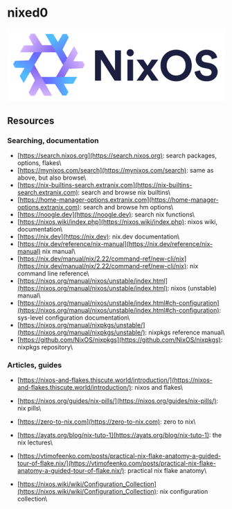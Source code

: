 # nixed0
![nixed0](assets/nixos_logo.png)

## Resources

### Searching, documentation
- [https://search.nixos.org](https://search.nixos.org): search packages, options, flakes\
- [https://mynixos.com/search](https://mynixos.com/search): same as above, but also browse\
- [https://nix-builtins-search.extranix.com](https://nix-builtins-search.extranix.com): search and browse nix builtins\
- [https://home-manager-options.extranix.com](https://home-manager-options.extranix.com): search and browse hm options\
- [https://noogle.dev](https://noogle.dev): search nix functions\
- [https://nixos.wiki/index.php](https://nixos.wiki/index.php): nixos wiki, documentation\
- [https://nix.dev](https://nix.dev): nix.dev documentation\
- [https://nix.dev/reference/nix-manual](https://nix.dev/reference/nix-manual) nix manual\
- [https://nix.dev/manual/nix/2.22/command-ref/new-cli/nix](https://nix.dev/manual/nix/2.22/command-ref/new-cli/nix): nix command line reference\
- [https://nixos.org/manual/nixos/unstable/index.html](https://nixos.org/manual/nixos/unstable/index.html): nixos (unstable) manual\
- [https://nixos.org/manual/nixos/unstable/index.html#ch-configuration](https://nixos.org/manual/nixos/unstable/index.html#ch-configuration): sys-level configuration documentation\
- [https://nixos.org/manual/nixpkgs/unstable/](https://nixos.org/manual/nixpkgs/unstable/): nixpkgs reference manual\
- [https://github.com/NixOS/nixpkgs](https://github.com/NixOS/nixpkgs): nixpkgs repository\

### Articles, guides
- [https://nixos-and-flakes.thiscute.world/introduction/](https://nixos-and-flakes.thiscute.world/introduction/): nixos and flakes\
- [https://nixos.org/guides/nix-pills/](https://nixos.org/guides/nix-pills/): nix pills\
- [https://zero-to-nix.com](https://zero-to-nix.com): zero to nix\
- [https://ayats.org/blog/nix-tuto-1](https://ayats.org/blog/nix-tuto-1): the nix lectures\
- [https://vtimofeenko.com/posts/practical-nix-flake-anatomy-a-guided-tour-of-flake.nix/](https://vtimofeenko.com/posts/practical-nix-flake-anatomy-a-guided-tour-of-flake.nix/): practical nix flake anatomy\

- [https://nixos.wiki/wiki/Configuration_Collection](https://nixos.wiki/wiki/Configuration_Collection): nix configuration collection\

